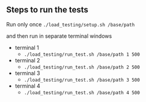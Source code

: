 ## Steps to run the tests

Run only once `./load_testing/setup.sh /base/path`

and then run in separate terminal windows

* terminal 1
  * `./load_testing/run_test.sh /base/path 1 500`
* terminal 2
  * `./load_testing/run_test.sh /base/path 2 500`
* terminal 3
  * `./load_testing/run_test.sh /base/path 3 500`
* terminal 4
  * `./load_testing/run_test.sh /base/path 4 500`
